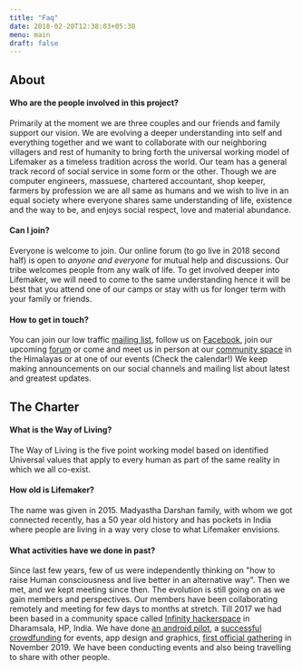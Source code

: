 ```yaml
---
title: "Faq"
date: 2018-02-20T12:38:03+05:30
menu: main
draft: false 
---
```


## About

#### Who are the people involved in this project?
Primarily at the moment we are three couples and our friends and family support our vision. We are evolving a deeper understanding into self and everything together and we want to collaborate with our neighboring villagers and rest of humanity to bring forth the universal working model of Lifemaker as a timeless tradition across the world. Our team has a general track record of social service in some form or the other. Though we are computer engineers, massuese, chartered accountant, shop keeper, farmers by profession we are all same as humans and we wish to live in an equal society where everyone shares same understanding of life, existence and the way to be, and enjoys social respect, love and material abundance.

#### Can I join?
Everyone is welcome to join. Our online forum (to go live in 2018 second half) is open to *anyone and everyone* for mutual help and discussions. Our tribe welcomes people from any walk of life. To get involved deeper into Lifemaker, we will need to come to the same understanding hence it will be best that you attend one of our camps or stay with us for longer term with your family or friends.

#### How to get in touch?
You can join our low traffic [mailing list](https://lists.riseup.net/www/subscribe/lifemaker), follow us on [Facebook](https://facebook.com/lifemaker-app), join our upcoming [forum](/forum) or come and meet us in person at our [community space](https://www.openstreetmap.org/node/5424351357#map=19/32.19787/76.36606) in the Himalayas or at one of our events (Check the calendar!) We keep making announcements on our social channels and mailing list about latest and greatest updates.

## The Charter
#### What is the Way of Living?
The Way of Living is the five point working model based on identified Universal values that apply to every human as part of the same reality in which we all co-exist.

#### How old is Lifemaker?
The name was given in 2015. Madyastha Darshan family, with whom we got connected recently, has a 50 year old history and has pockets in India where people are living in a way very close to what Lifemaker envisions.

#### What activities have we done in past?
Since last few years, few of us were independently thinking on "how to raise Human consciousness and live better in an alternative way". Then we met, and we kept meeting since then. The evolution is still going on as we gain members and perspectives. Our members have been collaborating remotely and meeting for few days to months at stretch. Till 2017 we had been based in a community space called [Infinity hackerspace](http://www.hackerspaces.org/wiki/infinity) in Dharamsala, HP, India. 
We have done [an android pilot](https://github.com/mindgreppers/lifemaker), a [successful crowdfunding](https://www.ketto.org/fundraiser/lifemaker) for events, app design and graphics, [first official gathering](https://medium.com/lifemaker-blog/foundation-meetup-briefing-648002e226cd) in November 2019. We have been conducting events and also being travelling to share with other people. 
